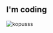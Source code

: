 ## I'm coding 

![kopusss](https://user-images.githubusercontent.com/77541682/225645570-7345c3f3-8885-482b-b88e-c748cd39c100.png)





